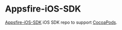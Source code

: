 Appsfire-iOS-SDK
================

[Appsfire-iOS-SDK](https://www.appsfire.com/) iOS SDK repo to support [CocoaPods](https://github.com/CocoaPods/Specs/).
